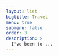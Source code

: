 ```yaml
---
layout: list
bigtitle: Travel
menu: true
submenu: false
order: 3
description: >
  I've been to ...
---
```


